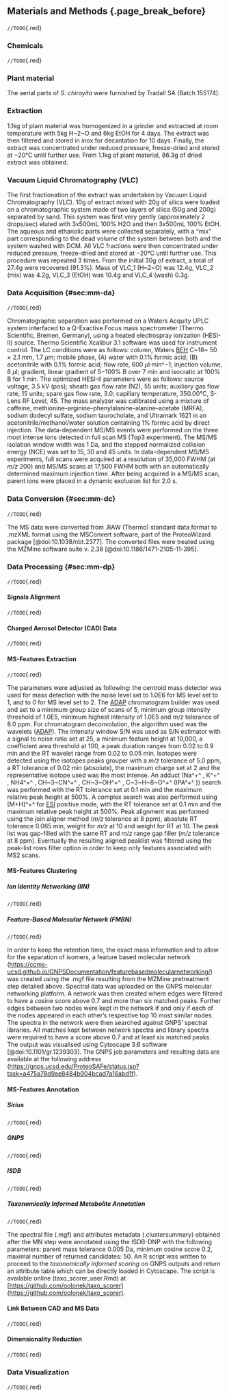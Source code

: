 ## Materials and Methods {.page_break_before}

`//TODO`{.red}

### Chemicals

`//TODO`{.red}

### Plant material

The aerial parts of *S. chirayita* were furnished by Tradall SA (Batch 155174).

### Extraction

1.1kg of plant material was homogenized in a grinder and extracted at room temperature with 5kg H~2~O and 6kg EtOH for 4 days.
The extract was then filtered and stored in inox for decantation for 10 days.
Finally, the extract was concentrated under reduced pressure, freeze-dried and stored at −20°C until further use.
From 1.1kg of plant material, 86.3g of dried extract was obtained.

### Vacuum Liquid Chromatography (VLC)

The first fractionation of the extract was undertaken by Vacuum Liquid Chromatography (VLC).
10g of extract mixed with 20g of silica were loaded on a chromatographic system made of two layers of silica (50g and 200g) separated by sand.
This system was first very gently (approximately 2 drops/sec) eluted with 3x500mL 100% H2O and then 3x500mL 100% EtOH.
The aqueous and ethanolic parts were collected separately, with a “mix” part corresponding to the dead volume of the system between both and the system washed with DCM.
All VLC fractions were then concentrated under reduced pressure, freeze-dried and stored at −20°C until further use.
This procedure was repeated 3 times.
From the initial 30g of extract, a total of 27.4g were recovered (91.3%). Mass of VLC_1 (H~2~O) was 12.4g, VLC_2 (mix) was 4.2g, VLC_3 (EtOH) was 10.4g and VLC_4 (wash) 0.3g.

### Data Acquisition {#sec:mm-da}

`//TODO`{.red}

Chromatographic separation was performed on a Waters Acquity UPLC system interfaced to a Q-Exactive Focus mass spectrometer (Thermo Scientific, Bremen, Germany), using a heated electrospray ionization (HESI-II) source.
Thermo Scientific Xcalibur 3.1 software was used for instrument control.
The LC conditions were as follows: column, Waters [BEH](#beh) C~18~ 50 × 2.1 mm, 1.7 *μ*m; mobile phase, (A) water with 0.1% formic acid; (B) acetonitrile with 0.1% formic acid; flow rate, 600 *μ*l·min^−1; injection volume, 6 *μ*l; gradient, linear gradient of 5−100% B over 7 min and isocratic at 100% B for 1 min.
The optimized HESI-II parameters were as follows: source voltage, 3.5 kV (pos); sheath gas flow rate (N2), 55 units; auxiliary gas flow rate, 15 units; spare gas flow rate, 3.0; capillary temperature, 350.00°C, S-Lens RF Level, 45.
The mass analyzer was calibrated using a mixture of caffeine, methionine–arginine–phenylalanine–alanine–acetate (MRFA), sodium dodecyl sulfate, sodium taurocholate, and Ultramark 1621 in an acetonitrile/methanol/water solution containing 1% formic acid by direct injection.
The data-dependent MS/MS events were performed on the three most intense ions detected in full scan MS (Top3 experiment).
The MS/MS isolation window width was 1 Da, and the stepped normalized collision energy (NCE) was set to 15, 30 and 45 units.
In data-dependent MS/MS experiments, full scans were acquired at a resolution of 35,000 FWHM (at *m/z* 200) and MS/MS scans at 17,500 FWHM both with an automatically determined maximum injection time.
After being acquired in a MS/MS scan, parent ions were placed in a dynamic exclusion list for 2.0 s.

### Data Conversion {#sec:mm-dc}

`//TODO`{.red}

The MS data were converted from .RAW (Thermo) standard data format to .mzXML format using the MSConvert software, part of the ProteoWizard package [@doi:10.1038/nbt.2377].
The converted files were treated using the MZMine software suite v. 2.38 [@doi:10.1186/1471-2105-11-395].

### Data Processing {#sec:mm-dp}

`//TODO`{.red}

#### Signals Alignment

`//TODO`{.red}

#### Charged Aerosol Detector (CAD) Data

`//TODO`{.red}

#### MS-Features Extraction 

`//TODO`{.red}

The parameters were adjusted as following: the centroid mass detector was used for mass detection with the noise level set to 1.0E6 for MS level set to 1, and to 0 for MS level set to 2.
The [ADAP](#adap) chromatogram builder was used and set to a minimum group size of scans of 5, minimum group intensity threshold of 1.0E5, minimum highest intensity of 1.0E5 and *m/z* tolerance of 8.0 ppm.
For chromatogram deconvolution, the algorithm used was the wavelets ([ADAP](#adap)).
The intensity window S/N was used as S/N estimator with a signal to noise ratio set at 25, a minimum feature height at 10,000, a coefficient area threshold at 100, a peak duration ranges from 0.02 to 0.9 min and the RT wavelet range from 0.02 to 0.05 min.
Isotopes were detected using the isotopes peaks grouper with a *m/z* tolerance of 5.0 ppm, a RT tolerance of 0.02 min (absolute), the maximum charge set at 2 and the representative isotope used was the most intense.
An adduct (Na^+^ , K^+^ , NH4^+^ , CH~3~CN^+^ , CH~3~OH^+^ , C~3~H~8~O^+^ (IPA^+^ )) search was performed with the RT tolerance set at 0.1 min and the maximum relative peak height at 500%.
A complex search was also performed using \[M+H\]^+^ for [ESI](#esi) positive mode, with the RT tolerance set at 0.1 min and the maximum relative peak height at 500%.
Peak alignment was performed using the join aligner method (*m/z* tolerance at 8 ppm), absolute RT tolerance 0.065 min, weight for *m/z* at 10 and weight for RT at 10.
The peak list was gap-filled with the same RT and *m/z* range gap filler (*m/z* tolerance at 8 ppm).
Eventually the resulting aligned peaklist was filtered using the peak-list rows filter option in order to keep only features associated with MS2 scans.

#### MS-Features Clustering 

##### Ion Identity Networking (IIN)

`//TODO`{.red}

##### Feature-Based Molecular Network (FMBN)

`//TODO`{.red}

In order to keep the retention time, the exact mass information and to allow for the separation of isomers, a feature based molecular network (<https://ccms-ucsd.github.io/GNPSDocumentation/featurebasedmolecularnetworking/>) was created using the .mgf file resulting from the MZMine pretreatment step detailed above.
Spectral data was uploaded on the GNPS molecular networking platform.
A network was then created where edges were filtered to have a cosine score above 0.7 and more than six matched peaks.
Further edges between two nodes were kept in the network if and only if each of the nodes appeared in each other’s respective top 10 most similar nodes.
The spectra in the network were then searched against GNPS’ spectral libraries.
All matches kept between network spectra and library spectra were required to have a score above 0.7 and at least six matched peaks.
The output was visualised using Cytoscape 3.6 software [@doi:10.1101/gr.1239303].
The GNPS job parameters and resulting data are available at the following address (<https://gnps.ucsd.edu/ProteoSAFe/status.jsp?task=a475a78d9ae8484b904bcad7a16abd1f>).

#### MS-Features Annotation 

##### Sirius

`//TODO`{.red}

##### GNPS

`//TODO`{.red}

##### ISDB

`//TODO`{.red}

##### Taxonomically Informed Metabolite Annotation

`//TODO`{.red}

The spectral file (.mgf) and attributes metadata (.clustersummary) obtained after the MN step were annotated using the ISDB-DNP with the following parameters: parent mass tolerance 0.005 Da, minimum cosine score 0.2, maximal number of returned candidates: 50.
An R script was written to proceed to the *taxonomically informed scoring* on GNPS outputs and return an attribute table which can be directly loaded in Cytoscape.
The script is available online (taxo_scorer_user.Rmd) at [https://github.com/oolonek/taxo_scorer](https://github.com/oolonek/taxo_scorer).

#### Link Between CAD and MS Data

`//TODO`{.red}

#### Dimensionality Reduction 

`//TODO`{.red}

### Data Visualization

`//TODO`{.red}
